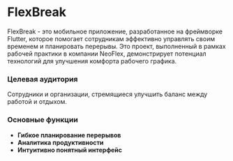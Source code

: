 # FlexBreak

FlexBreak - это мобильное приложение, разработанное на фреймворке Flutter, которое помогает сотрудникам эффективно управлять своим временем и планировать перерывы. Это проект, выполненный в рамках рабочей практики в компании NeoFlex, демонстрирует потенциал технологий для улучшения комфорта рабочего графика. 

### Целевая аудитория
Сотрудники и организации, стремящиеся улучшить баланс между работой и отдыхом. 

### Основные функции
- **Гибкое планирование перерывов**
- **Аналитика продуктивности**
- **Интуитивно понятный интерфейс**

